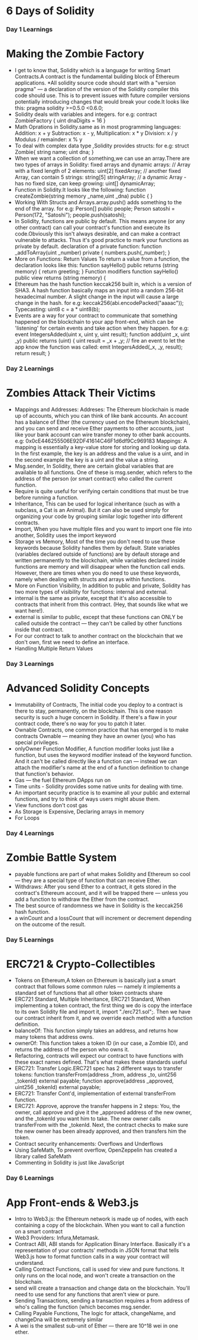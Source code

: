 # 6 Days of Solidity

### Day 1 Learnings

# Making the Zombie Factory
* I get to know that, Solidity which is a language for writing Smart Contracts.A contract is the fundamental building block of Ethereum applications.
*All solidity source code should start with a "version pragma" — a declaration of the version of the Solidity compiler this code should use. This is to prevent issues with future compiler versions potentially introducing changes that would break your code.It looks like this: pragma solidity >=0.5.0 <0.6.0;
* Solidity deals with variables and integers. for e.g: contract ZombieFactory { uint dnaDigits = 16 }
* Math Oprations in Solidity.same as in most programming languages: Addition: x + y Subtraction: x - y, Multiplication: x * y Division: x / y Modulus / remainder: x % y
* To deal with complex data type ,Solidity provides structs: for e.g: struct Zombie{ string name; uint dna; }
* When we want a collection of something,we can use an array.There are two types of arrays in Solidity: fixed arrays and dynamic arrays: // Array with a fixed length of 2 elements: uint[2] fixedArray; // another fixed Array, can contain 5 strings: string[5] stringArray; // a dynamic Array - has no fixed size, can keep growing: uint[] dynamicArray;
* Function in Solidity.It looks like the following: function createZombie(string memory _name,uint _dna) public {
}
* Working With Structs and Arrays.array.push() adds something to the end of the array. for e.g: Person[] public people; Person satoshi = Person(172, "Satoshi"); people.push(satoshi);
* In Solidity, functions are public by default. This means anyone (or any other contract) can call your contract's function and execute its code.Obviously this isn't always desirable, and can make a contract vulnerable to attacks. Thus it's good practice to mark your functions as private by default. declaration of a private function: function _addToArray(uint _number) private { numbers.push(_number); }
* More on Functions: Return Values To return a value from a function, the declaration looks like this: function sayHello() public returns (string memory) { return greeting; } Function modifiers function sayHello() public view returns (string memory) {
* Ethereum has the hash function keccak256 built in, which is a version of SHA3. A hash function basically maps an input into a random 256-bit hexadecimal number. A slight change in the input will cause a large change in the hash. for e.g: keccak256(abi.encodePacked("aaaac")); Typecasting: uint8 c = a * uint8(b);
* Events are a way for your contract to communicate that something happened on the blockchain to your app front-end, which can be 'listening' for certain events and take action when they happen. for e.g: event IntegersAdded(uint x, uint y, uint result); function add(uint _x, uint _y) public returns (uint) { uint result = _x + _y; // fire an event to let the app know the function was called: emit IntegersAdded(_x, _y, result); return result; }

### Day 2 Learnings

# Zombies Attack Their Victims
* Mappings and Addresses: Addreses: The Ethereum blockchain is made up of accounts, which you can think of like bank accounts. An account has a balance of Ether (the currency used on the Ethereum blockchain), and you can send and receive Ether payments to other accounts, just like your bank account can wire transfer money to other bank accounts. e.g: 0x0cE446255506E92DF41614C46F1d6df9Cc969183 Mappings: A mapping is essentially a key-value store for storing and looking up data. In the first example, the key is an address and the value is a uint, and in the second example the key is a uint and the value a string.
* Msg.sender, In Solidity, there are certain global variables that are available to all functions. One of these is msg.sender, which refers to the address of the person (or smart contract) who called the current function.
* Require is quite useful for verifying certain conditions that must be true before running a function.
* Inheritance, This can be used for logical inheritance (such as with a subclass, a Cat is an Animal). But it can also be used simply for organizing your code by grouping similar logic together into different contracts.
* Import, When you have multiple files and you want to import one file into another, Solidity uses the import keyword
* Storage vs Memory, Most of the time you don't need to use these keywords because Solidity handles them by default. State variables (variables declared outside of functions) are by default storage and written permanently to the blockchain, while variables declared inside functions are memory and will disappear when the function call ends. However, there are times when you do need to use these keywords, namely when dealing with structs and arrays within functions.
* More on Function Visibility, In addition to public and private, Solidity has two more types of visibility for functions: internal and external.
* internal is the same as private, except that it's also accessible to contracts that inherit from this contract. (Hey, that sounds like what we want here!).
* external is similar to public, except that these functions can ONLY be called outside the contract — they can't be called by other functions inside that contract.
* For our contract to talk to another contract on the blockchain that we don't own, first we need to define an interface.
* Handling Multiple Return Values

### Day 3 Learnings

# Advanced Solidity Concepts
* Immutability of Contracts, The initial code you deploy to a contract is there to stay, permanently, on the blockchain. This is one reason security is such a huge concern in Solidity. If there's a flaw in your contract code, there's no way for you to patch it later.
* Ownable Contracts, one common practice that has emerged is to make contracts Ownable — meaning they have an owner (you) who has special privileges.
* onlyOwner Function Modifier, A function modifier looks just like a function, but uses the keyword modifier instead of the keyword function. And it can't be called directly like a function can — instead we can attach the modifier's name at the end of a function definition to change that function's behavior.
* Gas — the fuel Ethereum DApps run on
* Time units - Solidity provides some native units for dealing with time.
* An important security practice is to examine all your public and external functions, and try to think of ways users might abuse them.
* View functions don't cost gas
* As Storage is Expensive, Declaring arrays in memory
* For Loops

### Day 4 Learnings

# Zombie Battle System
* payable functions are part of what makes Solidity and Ethereum so cool — they are a special type of function that can receive Ether.
* Withdraws: After you send Ether to a contract, it gets stored in the contract's Ethereum account, and it will be trapped there — unless you add a function to withdraw the Ether from the contract.
* The best source of randomness we have in Solidity is the keccak256 hash function.
* a winCount and a lossCount that will increment or decrement depending on the outcome of the result.

### Day 5 Learnings

# ERC721 & Crypto-Collectibles
* Tokens on Ethereum,A token on Ethereum is basically just a smart contract that follows some common rules — namely it implements a standard set of functions that all other token contracts share
* ERC721 Standard, Multiple Inheritance, ERC721 Standard, When implementing a token contract, the first thing we do is copy the interface to its own Solidity file and import it, import "./erc721.sol";. Then we have our contract inherit from it, and we override each method with a function definition.
* balanceOf: This function simply takes an address, and returns how many tokens that address owns.
* ownerOf: This function takes a token ID (in our case, a Zombie ID), and returns the address of the person who owns it.
* Refactoring, contracts will expect our contract to have functions with these exact names defined. That's what makes these standards useful
* ERC721: Transfer Logic.ERC721 spec has 2 different ways to transfer tokens: function transferFrom(address _from, address _to, uint256 _tokenId) external payable; function approve(address _approved, uint256 _tokenId) external payable;
* ERC721: Transfer Cont'd, implementation of external transferFrom function.
* ERC721: Approve, approve the transfer happens in 2 steps: You, the owner, call approve and give it the _approved address of the new owner, and the _tokenId you want him to take. The new owner calls transferFrom with the _tokenId. Next, the contract checks to make sure the new owner has been already approved, and then transfers him the token.
* Contract security enhancements: Overflows and Underflows
* Using SafeMath, To prevent overflow, OpenZeppelin has created a library called SafeMath
* Commenting in Solidity is just like JavaScript
### Day 6 Learnings

# App Front-ends & Web3.js
* Intro to Web3.js: the Ethereum network is made up of nodes, with each containing a copy of the blockchain. When you want to call a function on a smart contract
* Web3 Providers: Infura,Metamask.
* Contract ABI, ABI stands for Application Binary Interface. Basically it's a representation of your contracts' methods in JSON format that tells Web3.js how to format function calls in a way your contract will understand.
* Calling Contract Functions, call is used for view and pure functions. It only runs on the local node, and won't create a transaction on the blockchain.
* send will create a transaction and change data on the blockchain. You'll need to use send for any functions that aren't view or pure.
* Sending Transactions, sending a transaction requires a from address of who's calling the function (which becomes msg.sender.
* Calling Payable Functions, The logic for attack, changeName, and changeDna will be extremely similar
* A wei is the smallest sub-unit of Ether — there are 10^18 wei in one ether.
